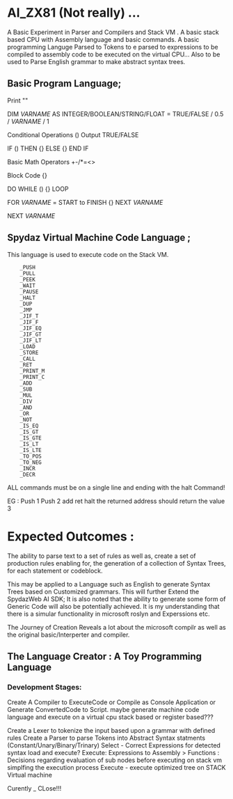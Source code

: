 # AI_ZX81 (Not really) ...

A Basic Experiment in Parser and Compilers and Stack VM . A basic stack based CPU with Assembly language and basic commands. 
A basic programming Languge Parsed to Tokens to e parsed to expressions to be compiled to assembly code to be executed on the virtual CPU... 
Also to be used to Parse English grammar to make abstract syntax trees. 


## Basic Program Language; 

Print ""

DIM $VARNAME$ AS INTEGER/BOOLEAN/STRING/FLOAT = TRUE/FALSE / 0.5 / $VARNAME$ / 1

Conditional Operations () Output TRUE/FALSE

IF () THEN {} ELSE {} END IF

Basic Math Operators +-/*=<>

Block Code {}

DO WHILE () {} LOOP 

FOR $VARNAME$ = START to FINISH {} NEXT $VARNAME$

NEXT $VARNAME$

## Spydaz Virtual Machine Code Language ;

This language is used to execute code on the Stack VM.

        _PUSH
        _PULL
        _PEEK
        _WAIT
        _PAUSE
        _HALT
        _DUP
        _JMP
        _JIF_T
        _JIF_F
        _JIF_EQ
        _JIF_GT
        _JIF_LT
        _LOAD
        _STORE
        _CALL
        _RET
        _PRINT_M
        _PRINT_C
        _ADD
        _SUB
        _MUL
        _DIV
        _AND
        _OR
        _NOT
        _IS_EQ
        _IS_GT
        _IS_GTE
        _IS_LT
        _IS_LTE
        _TO_POS
        _TO_NEG
        _INCR
        _DECR

ALL commands must be on a single line and ending with the halt Command!

EG : Push 1 Push 2 add ret halt the returned address should return the value 3


# Expected Outcomes :

 The ability to parse text to a set of rules as well as,
 create a set of production rules enabling for,
 the generation of a collection of Syntax Trees,
 for each statement or codeblock.

 This may be applied to a Language such as English to generate Syntax Trees based on Customized grammars. 
 This will further Extend the SpydazWeb AI SDK; 
 It is also noted that the ability to generate some form of Generic Code will also be potentially achieved. 
 It is my understanding that there is a simular functionality in microsoft roslyn and Experssions etc. 

 The Journey of Creation Reveals a lot about the microsoft compilr as well as the original basic/Interperter and compiler.
  

 ## The Language Creator : A Toy Programming Language

### Development Stages: 

Create A Compiler to ExecuteCode or Compile as Console Application or Generate ConvertedCode to Script. 
maybe generate machine code language and execute on a virtual cpu stack based or register based???

Create a Lexer to tokenize the input based upon a grammar with defined rules
Create a Parser to parse Tokens into Abstract Syntax statments (Constant/Unary/Binary/Trinary)
Select - Correct Expressions for detected syntax load and execute?
Execute: Expressions to Assembly >  Functions : Decisions regarding evaluation of sub nodes before executing on stack vm simplfing the execution process
Execute - execute optimized tree on STACK Virtual machine

Curently _ CLose!!!


 
